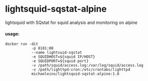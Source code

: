 # lightsquid-sqstat-alpine
lightsquid with SQstat for squid analysis and monitoring on alpine

#### usage:
```
docker run -dit
            -p 8181:80
            --name lightsuid-sqstat  
            -e SQUIDHOST=${squid IP/HOST}
            -e SQUIDPORT=${squid port}
            -v /path/squid/access.log:/var/log/squid/access.log
            -v /path/lighttpd-cron:/etc/crontabs/lighttpd
            michaeleino/lightsquid-sqstat-alpine:1.0
```
